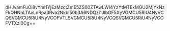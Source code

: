 dHJvamFuOi8vYmI1YjEzMzctZmE5ZS00ZTAwLWI4YzYtMTExMGU2MjYxNzFkQHNnLTAxLnRpa3Rva2Nkbi50b3A6NDQzI1JlbGF5XyVGMCU5RiU4NyVCQSVGMCU5RiU4NyVCOFVTLSVGMCU5RiU4NyVCQSVGMCU5RiU4NyVCOFVTXzI0Cg==